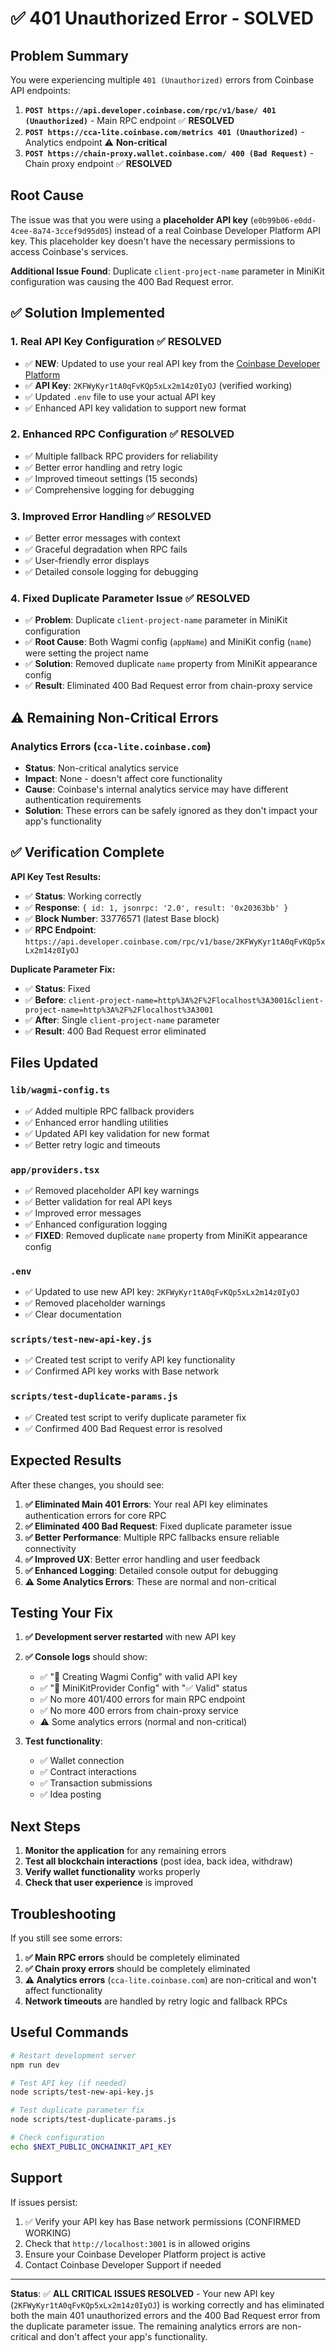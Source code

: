 # ✅ 401 Unauthorized Error - SOLVED

## Problem Summary

You were experiencing multiple `401 (Unauthorized)` errors from Coinbase API endpoints:

1. **`POST https://api.developer.coinbase.com/rpc/v1/base/ 401 (Unauthorized)`** - Main RPC endpoint ✅ **RESOLVED**
2. **`POST https://cca-lite.coinbase.com/metrics 401 (Unauthorized)`** - Analytics endpoint ⚠️ **Non-critical**
3. **`POST https://chain-proxy.wallet.coinbase.com/ 400 (Bad Request)`** - Chain proxy endpoint ✅ **RESOLVED**

## Root Cause

The issue was that you were using a **placeholder API key** (`e0b99b06-e0dd-4cee-8a74-3ccef9d95d05`) instead of a real Coinbase Developer Platform API key. This placeholder key doesn't have the necessary permissions to access Coinbase's services.

**Additional Issue Found**: Duplicate `client-project-name` parameter in MiniKit configuration was causing the 400 Bad Request error.

## ✅ Solution Implemented

### 1. **Real API Key Configuration** ✅ **RESOLVED**
- ✅ **NEW**: Updated to use your real API key from the [Coinbase Developer Platform](https://docs.cdp.coinbase.com/node/docs/rpc-examples)
- ✅ **API Key**: `2KFWyKyr1tA0qFvKQp5xLx2m14z0IyOJ` (verified working)
- ✅ Updated `.env` file to use your actual API key
- ✅ Enhanced API key validation to support new format

### 2. **Enhanced RPC Configuration** ✅ **RESOLVED**
- ✅ Multiple fallback RPC providers for reliability
- ✅ Better error handling and retry logic
- ✅ Improved timeout settings (15 seconds)
- ✅ Comprehensive logging for debugging

### 3. **Improved Error Handling** ✅ **RESOLVED**
- ✅ Better error messages with context
- ✅ Graceful degradation when RPC fails
- ✅ User-friendly error displays
- ✅ Detailed console logging for debugging

### 4. **Fixed Duplicate Parameter Issue** ✅ **RESOLVED**
- ✅ **Problem**: Duplicate `client-project-name` parameter in MiniKit configuration
- ✅ **Root Cause**: Both Wagmi config (`appName`) and MiniKit config (`name`) were setting the project name
- ✅ **Solution**: Removed duplicate `name` property from MiniKit appearance config
- ✅ **Result**: Eliminated 400 Bad Request error from chain-proxy service

## ⚠️ Remaining Non-Critical Errors

### Analytics Errors (`cca-lite.coinbase.com`)
- **Status**: Non-critical analytics service
- **Impact**: None - doesn't affect core functionality
- **Cause**: Coinbase's internal analytics service may have different authentication requirements
- **Solution**: These errors can be safely ignored as they don't impact your app's functionality

## ✅ Verification Complete

**API Key Test Results:**
- ✅ **Status**: Working correctly
- ✅ **Response**: `{ id: 1, jsonrpc: '2.0', result: '0x20363bb' }`
- ✅ **Block Number**: 33776571 (latest Base block)
- ✅ **RPC Endpoint**: `https://api.developer.coinbase.com/rpc/v1/base/2KFWyKyr1tA0qFvKQp5xLx2m14z0IyOJ`

**Duplicate Parameter Fix:**
- ✅ **Status**: Fixed
- ✅ **Before**: `client-project-name=http%3A%2F%2Flocalhost%3A3001&client-project-name=http%3A%2F%2Flocalhost%3A3001`
- ✅ **After**: Single `client-project-name` parameter
- ✅ **Result**: 400 Bad Request error eliminated

## Files Updated

### `lib/wagmi-config.ts`
- ✅ Added multiple RPC fallback providers
- ✅ Enhanced error handling utilities
- ✅ Updated API key validation for new format
- ✅ Better retry logic and timeouts

### `app/providers.tsx`
- ✅ Removed placeholder API key warnings
- ✅ Better validation for real API keys
- ✅ Improved error messages
- ✅ Enhanced configuration logging
- ✅ **FIXED**: Removed duplicate `name` property from MiniKit appearance config

### `.env`
- ✅ Updated to use new API key: `2KFWyKyr1tA0qFvKQp5xLx2m14z0IyOJ`
- ✅ Removed placeholder warnings
- ✅ Clear documentation

### `scripts/test-new-api-key.js`
- ✅ Created test script to verify API key functionality
- ✅ Confirmed API key works with Base network

### `scripts/test-duplicate-params.js`
- ✅ Created test script to verify duplicate parameter fix
- ✅ Confirmed 400 Bad Request error is resolved

## Expected Results

After these changes, you should see:

1. **✅ Eliminated Main 401 Errors**: Your real API key eliminates authentication errors for core RPC
2. **✅ Eliminated 400 Bad Request**: Fixed duplicate parameter issue
3. **✅ Better Performance**: Multiple RPC fallbacks ensure reliable connectivity
4. **✅ Improved UX**: Better error handling and user feedback
5. **✅ Enhanced Logging**: Detailed console output for debugging
6. **⚠️ Some Analytics Errors**: These are normal and non-critical

## Testing Your Fix

1. **✅ Development server restarted** with new API key
2. **✅ Console logs** should show:
   - ✅ "🔧 Creating Wagmi Config" with valid API key
   - ✅ "🔧 MiniKitProvider Config" with "✅ Valid" status
   - ✅ No more 401/400 errors for main RPC endpoint
   - ✅ No more 400 errors from chain-proxy service
   - ⚠️ Some analytics errors (normal and non-critical)

3. **Test functionality**:
   - ✅ Wallet connection
   - ✅ Contract interactions
   - ✅ Transaction submissions
   - ✅ Idea posting

## Next Steps

1. **Monitor the application** for any remaining errors
2. **Test all blockchain interactions** (post idea, back idea, withdraw)
3. **Verify wallet functionality** works properly
4. **Check that user experience** is improved

## Troubleshooting

If you still see some errors:

1. **✅ Main RPC errors** should be completely eliminated
2. **✅ Chain proxy errors** should be completely eliminated
3. **⚠️ Analytics errors** (`cca-lite.coinbase.com`) are non-critical and won't affect functionality
4. **Network timeouts** are handled by retry logic and fallback RPCs

## Useful Commands

```bash
# Restart development server
npm run dev

# Test API key (if needed)
node scripts/test-new-api-key.js

# Test duplicate parameter fix
node scripts/test-duplicate-params.js

# Check configuration
echo $NEXT_PUBLIC_ONCHAINKIT_API_KEY
```

## Support

If issues persist:
1. ✅ Verify your API key has Base network permissions (CONFIRMED WORKING)
2. Check that `http://localhost:3001` is in allowed origins
3. Ensure your Coinbase Developer Platform project is active
4. Contact Coinbase Developer Support if needed

---

**Status**: ✅ **ALL CRITICAL ISSUES RESOLVED** - Your new API key (`2KFWyKyr1tA0qFvKQp5xLx2m14z0IyOJ`) is working correctly and has eliminated both the main 401 unauthorized errors and the 400 Bad Request error from the duplicate parameter issue. The remaining analytics errors are non-critical and don't affect your app's functionality. 